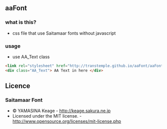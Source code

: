  aaFont
-------------------
### what is this?

 * css file that use Saitamaar fonts without javascript

### usage

 * use AA_Text class
 
```html
<link rel="stylesheet" href="http://transtemple.github.io/aaFont/aaFont.css" type="text/css" charset="utf-8" />
<div class="AA_Text"> AA Text in here </div>
```

 Licence
---------------------

### Saitamaar Font

* &copy; YAMASINA Keage - http://keage.sakura.ne.jp
* Licensed under the MIT license. - http://www.opensource.org/licenses/mit-license.php
